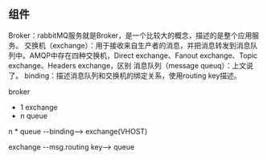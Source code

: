 ## 组件
Broker：rabbitMQ服务就是Broker，是一个比较大的概念，描述的是整个应用服务。
交换机（exchange）：用于接收来自生产者的消息，并把消息转发到消息队列中。AMQP中存在四种交换机，Direct exchange、Fanout exchange、Topic exchange、Headers exchange，区别
消息队列（message queuq）：上文说了。
binding：描述消息队列和交换机的绑定关系，使用routing key描述。


broker
- 1 exchange 
- n queue

n * queue --binding--> exchange(VHOST)

exchange --msg.routing key--> queue
